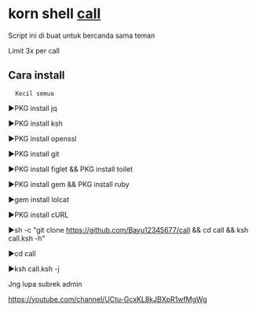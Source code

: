 # korn shell [call](https://github.com/Bayu12345677/call)

Script ini di buat untuk bercanda sama teman

Limit 3x per call

## Cara install
      Kecil semua

▶PKG install jq

▶PKG install ksh

▶PKG install openssl

▶PKG install git

▶PKG install figlet && PKG install toilet

▶PKG install gem && PKG install ruby

▶gem install lolcat

▶PKG install cURL

▶sh -c "git clone https://github.com/Bayu12345677/call && cd call && ksh call.ksh -h"

▶cd call

▶ksh call.ksh -j

Jng lupa subrek admin

https://youtube.com/channel/UCtu-GcxKL8kJBXpR1wfMgWg

